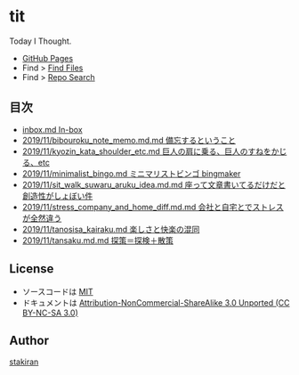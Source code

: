 # tit
Today I Thought.

- [GitHub Pages](https://stakiran.github.io/tit/)
- Find > [Find Files](https://github.com/stakiran/tit/find/master)
- Find > [Repo Search](https://github.com/stakiran/tit/search?q=query)

## 目次
- [inbox.md In-box](inbox.md)
- [2019/11/bibouroku_note_memo.md.md 備忘するということ](2019/11/bibouroku_note_memo.md.md)
- [2019/11/kyozin_kata_shoulder_etc.md 巨人の肩に乗る、巨人のすねをかじる、etc](2019/11/kyozin_kata_shoulder_etc.md)
- [2019/11/minimalist_bingo.md ミニマリストビンゴ bingmaker](2019/11/minimalist_bingo.md)
- [2019/11/sit_walk_suwaru_aruku_idea.md.md 座って文章書いてるだけだと創造性がしょぼい件](2019/11/sit_walk_suwaru_aruku_idea.md.md)
- [2019/11/stress_company_and_home_diff.md.md 会社と自宅とでストレスが全然違う](2019/11/stress_company_and_home_diff.md.md)
- [2019/11/tanosisa_kairaku.md 楽しさと快楽の混同](2019/11/tanosisa_kairaku.md)
- [2019/11/tansaku.md.md 探策＝探検＋散策](2019/11/tansaku.md.md)

## License
- ソースコードは [MIT](LICENSE)
- ドキュメントは [Attribution-NonCommercial-ShareAlike 3.0 Unported (CC BY-NC-SA 3.0)](http://creativecommons.org/licenses/by-nc-sa/3.0/)

## Author
[stakiran](https://github.com/stakiran)
